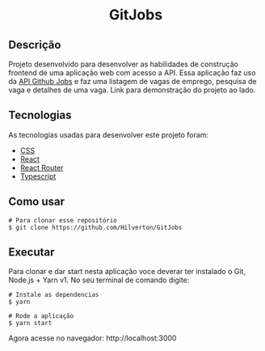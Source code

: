<h1 align='center'><strong>GitJobs</strong></h1>

## Descrição

Projeto desenvolvido para desenvolver as habilidades de construção frontend de uma aplicação web com acesso a API. Essa aplicação faz uso da [API Github Jobs](https://jobs.github.com/api) e faz uma listagem de vagas de emprego, pesquisa de vaga e detalhes de uma vaga. Link para demonstração do projeto ao lado.

## Tecnologias

As tecnologias usadas para desenvolver este projeto foram:

- [CSS](https://www.w3schools.com/css/)
- [React](https://reactjs.org/)
- [React Router](https://github.com/ReactTraining/react-router)
- [Typescript](https://www.typescriptlang.org/)

## Como usar

```
# Para clonar esse repositório
$ git clone https://github.com/Hilverton/GitJobs
```

## Executar

Para clonar e dar start nesta aplicação voce deverar ter instalado o Git, Node.js + Yarn v1. No seu terminal de comando digite:

```
# Instale as dependencias
$ yarn

# Rode a aplicação
$ yarn start
```

Agora acesse no navegador: http://localhost:3000
